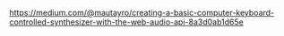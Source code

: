 https://medium.com/@mautayro/creating-a-basic-computer-keyboard-controlled-synthesizer-with-the-web-audio-api-8a3d0ab1d65e
